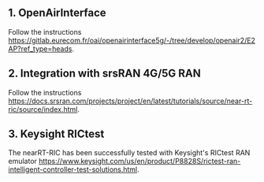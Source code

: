 ## 1. OpenAirInterface

Follow the instructions https://gitlab.eurecom.fr/oai/openairinterface5g/-/tree/develop/openair2/E2AP?ref_type=heads.

## 2. Integration with srsRAN 4G/5G RAN

Follow the instructions https://docs.srsran.com/projects/project/en/latest/tutorials/source/near-rt-ric/source/index.html.

## 3. Keysight RICtest

The nearRT-RIC has been successfully tested with Keysight's RICtest RAN emulator https://www.keysight.com/us/en/product/P8828S/rictest-ran-intelligent-controller-test-solutions.html.



